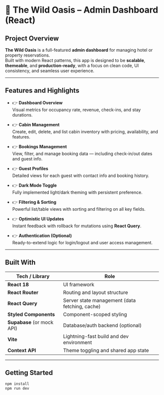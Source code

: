 # 🏨 The Wild Oasis – Admin Dashboard (React)

##  Project Overview

**The Wild Oasis** is a full-featured **admin dashboard** for managing hotel or property reservations.  
Built with modern React patterns, this app is designed to be **scalable**, **themeable**, and **production-ready**, with a focus on clean code, UI consistency, and seamless user experience.

---

##  Features and Highlights

- 👉 **Dashboard Overview**  
  Visual metrics for occupancy rate, revenue, check-ins, and stay durations.

- 👉 **Cabin Management**  
  Create, edit, delete, and list cabin inventory with pricing, availability, and features.

- 👉 **Bookings Management**  
  View, filter, and manage booking data — including check-in/out dates and guest info.

- 👉 **Guest Profiles**  
  Detailed views for each guest with contact info and booking history.

- 👉 **Dark Mode Toggle**  
  Fully implemented light/dark theming with persistent preference.

- 👉 **Filtering & Sorting**  
  Powerful list/table views with sorting and filtering on all key fields.

- 👉 **Optimistic UI Updates**  
  Instant feedback with rollback for mutations using **React Query**.

- 👉 **Authentication (Optional)**  
  Ready-to-extend logic for login/logout and user access management.

---

##  Built With

| Tech / Library       | Role                                      |
|----------------------|-------------------------------------------|
| **React 18**         | UI framework                              |
| **React Router**     | Routing and layout structure              |
| **React Query**      | Server state management (data fetching, cache) |
| **Styled Components**| Component-scoped styling                  |
| **Supabase** (or mock API) | Database/auth backend (optional)    |
| **Vite**             | Lightning-fast build and dev environment  |
| **Context API**      | Theme toggling and shared app state       |

---

##  Getting Started

```bash
npm install
npm run dev


